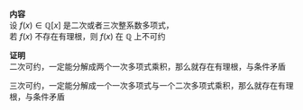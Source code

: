 **内容**  
设 $f(x)\in\mathbb{Q}[x]$ 是二次或者三次整系数多项式，  
若 $f(x)$ 不存在有理根，则 $f(x)$ 在 $\mathbb{Q}$ 上不可约  
  
**证明**  
二次可约，一定能分解成两个一次多项式乘积，那么就存在有理根，与条件矛盾  
  
三次可约，一定能分解成一个一次多项式与一个二次多项式乘积，那么就存在有理根，与条件矛盾  

